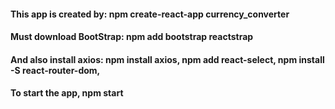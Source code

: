 #### This app is created by: npm create-react-app currency_converter
#### Must download BootStrap: npm add bootstrap reactstrap
#### And also install axios: npm install axios, npm add react-select,  npm install -S react-router-dom, 
#### To start the app, npm start


